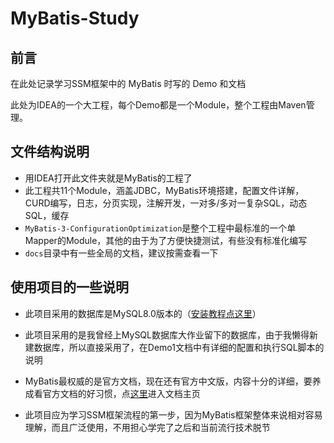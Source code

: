 # MyBatis-Study

## 前言

在此处记录学习SSM框架中的 MyBatis 时写的 Demo 和文档

此处为IDEA的一个大工程，每个Demo都是一个Module，整个工程由Maven管理。

## 文件结构说明

- 用IDEA打开此文件夹就是MyBatis的工程了
- 此工程共11个Module，涵盖JDBC，MyBatis环境搭建，配置文件详解，CURD编写，日志，分页实现，注解开发，一对多/多对一复杂SQL，动态SQL，缓存
- `MyBatis-3-ConfigurationOptimization`是整个工程中最标准的一个单Mapper的Module，其他的由于为了方便快捷测试，有些没有标准化编写
- `docs`目录中有一些全局的文档，建议按需查看一下

## 使用项目的一些说明

- 此项目采用的数据库是MySQL8.0版本的（[安装教程点这里](https://www.php.cn/mysql-tutorials-454993.html)）

- 此项目采用的是我曾经上MySQL数据库大作业留下的数据库，由于我懒得新建数据库，所以直接采用了，在Demo1文档中有详细的配置和执行SQL脚本的说明

- MyBatis最权威的是官方文档，现在还有官方中文版，内容十分的详细，要养成看官方文档的好习惯，点[这里](https://mybatis.org/mybatis-3/zh/index.html)进入文档主页

- 此项目应为学习SSM框架流程的第一步，因为MyBatis框架整体来说相对容易理解，而且广泛使用，不用担心学完了之后和当前流行技术脱节

  

